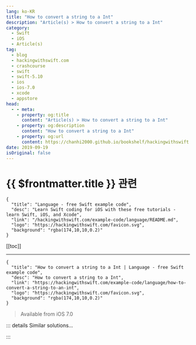 ```yaml
---
lang: ko-KR
title: "How to convert a string to a Int"
description: "Article(s) > How to convert a string to a Int"
category:
  - Swift
  - iOS
  - Article(s)
tag: 
  - blog
  - hackingwithswift.com
  - crashcourse
  - swift
  - swift-5.10
  - ios
  - ios-7.0
  - xcode
  - appstore
head:
  - - meta:
    - property: og:title
      content: "Article(s) > How to convert a string to a Int"
    - property: og:description
      content: "How to convert a string to a Int"
    - property: og:url
      content: https://chanhi2000.github.io/bookshelf/hackingwithswift.com/example-code/language/how-to-convert-a-string-to-an-int.html
date: 2019-09-19
isOriginal: false
---
```


# {{ $frontmatter.title }} 관련

```component VPCard
{
  "title": "Language - free Swift example code",
  "desc": "Learn Swift coding for iOS with these free tutorials - learn Swift, iOS, and Xcode",
  "link": "/hackingwithswift.com/example-code/language/README.md",
  "logo": "https://hackingwithswift.com/favicon.svg",
  "background": "rgba(174,10,10,0.2)"
}
```

[[toc]]

---

```component VPCard
{
  "title": "How to convert a string to a Int | Language - free Swift example code",
  "desc": "How to convert a string to a Int",
  "link": "https://hackingwithswift.com/example-code/language/how-to-convert-a-string-to-an-int",
  "logo": "https://hackingwithswift.com/favicon.svg",
  "background": "rgba(174,10,10,0.2)"
}
```

> Available from iOS 7.0

<VidStack src="youtube/48QScxC1lBQ" />

<!-- TODO: 작성 -->

<!-- 
If you have an integer hiding inside a string, you can convert between the two just by using the integer's initializer, like this:

```swift
let myString1 = "556"
let myInt1 = Int(myString1)
```

Because strings might contain something that isn’t a number - e.g. “Fish” rather than “556” - the `Int` initializer will return an optional integer, so if you want to force a value you should use nil coalescing like this:

```swift
let myInt2 = Int(myString) ?? 0
```

That means “attempt to convert `myString` to an integer, but if the conversion failed because it contained something invalid then use 0 instead.”

As with other data types (`Float` and `Double`) it’s also possible to convert by using `NSString` if you’re desperate:

```swift
let myInt3 = (myString1 as NSString).integerValue
```

Ideally, though, that shouldn’t needed.

-->

::: details Similar solutions…

<!--
/example-code/language/how-to-convert-an-int-to-a-string">How to convert an Int to a String 
/example-code/language/how-to-convert-a-float-to-an-int">How to convert a float to an int 
/example-code/language/how-to-convert-an-int-to-a-float">How to convert an int to a float 
/example-code/language/how-to-multiply-an-int-and-a-double">How to multiply an int and a double 
/example-code/system/how-to-convert-dates-and-times-to-a-string-using-dateformatter">How to convert dates and times to a string using DateFormatter</a>
-->

:::

